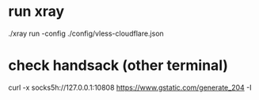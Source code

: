 
# run xray
./xray run -config ./config/vless-cloudflare.json

# check handsack (other terminal)
curl -x socks5h://127.0.0.1:10808 https://www.gstatic.com/generate_204 -I
